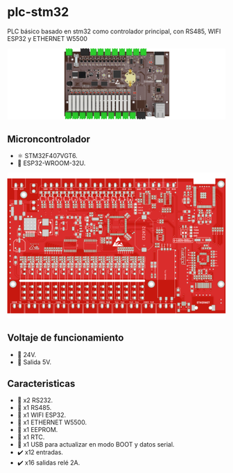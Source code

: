 # plc-stm32
PLC básico basado en stm32 como controlador principal, con RS485, WIFI ESP32 y ETHERNET W5500

![Image text](https://github.com/OMARCITO007/plc-stm32/blob/7cb05a6584eb08226b814db517eacd11811bd9b1/imagenes/PLC_YN_CPU%20v1.png)

## Microncontrolador
* ⚛️ STM32F407VGT6.
* 🍏 ESP32-WROOM-32U.

![Image text](https://github.com/OMARCITO007/plc-stm32/blob/84d4c93f3e3a54b06633caa7f99a2d9b86caccd3/imagenes/PLC_YN_CPU.png)

## Voltaje de funcionamiento
* 🔌 24V.
* 🔌 Salida 5V.
## Caracteristicas
* 💙 x2 RS232.
* 💙 x1 RS485.
* 💙 x1 WIFI ESP32.
* 💙 x1 ETHERNET W5500.
* 💙 x1 EEPROM.
* 💙 x1 RTC.
* 💙 x1 USB para actualizar en modo BOOT y datos serial.
* ✔️ x12 entradas.
* ✔️ x16 salidas relé 2A.
